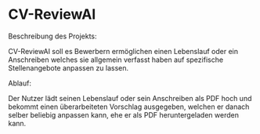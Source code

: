 # CV-ReviewAI
Beschreibung des Projekts:

CV-ReviewAI soll es Bewerbern ermöglichen einen Lebenslauf oder ein Anschreiben welches sie allgemein verfasst haben
auf spezifische Stellenangebote anpassen zu lassen.


Ablauf:

Der Nutzer lädt seinen Lebenslauf oder sein Anschreiben als PDF hoch und bekommt einen überarbeiteten Vorschlag ausgegeben, welchen er danach selber beliebig anpassen kann, ehe er als PDF heruntergeladen werden kann.